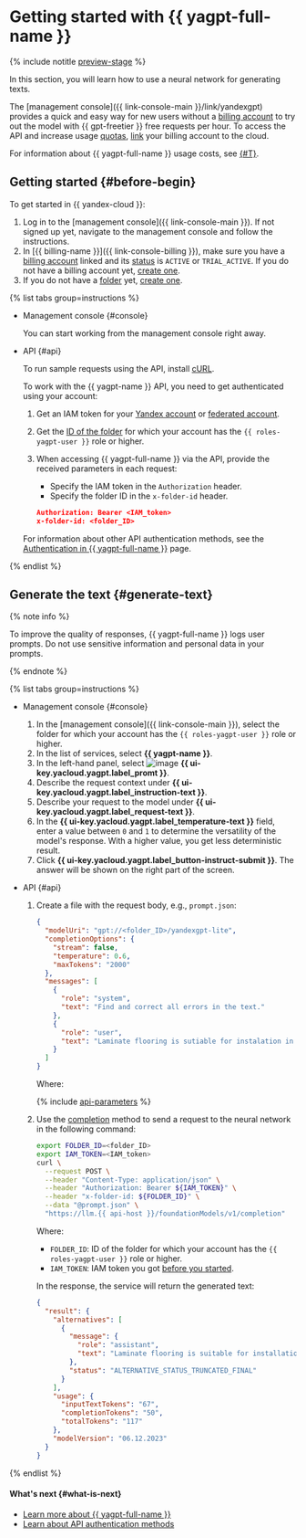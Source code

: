 # Getting started with {{ yagpt-full-name }}

{% include notitle [preview-stage](../_includes/foundation-models/yandexgpt/preview.md) %}

In this section, you will learn how to use a neural network for generating texts.

The [management console]({{ link-console-main }}/link/yandexgpt) provides a quick and easy way for new users without a [billing account](../billing/concepts/billing-account.md) to try out the model with {{ gpt-freetier }} free requests per hour. To access the API and increase usage [quotas](concepts/limits.md), [link](../billing/operations/pin-cloud.md) your billing account to the cloud.

For information about {{ yagpt-full-name }} usage costs, see [{#T}](pricing.md).

## Getting started {#before-begin}

To get started in {{ yandex-cloud }}:

1. Log in to the [management console]({{ link-console-main }}). If not signed up yet, navigate to the management console and follow the instructions.
1. In [{{ billing-name }}]({{ link-console-billing }}), make sure you have a [billing account](../billing/concepts/billing-account.md) linked and its [status](../billing/concepts/billing-account-statuses.md) is `ACTIVE` or `TRIAL_ACTIVE`. If you do not have a billing account yet, [create one](../billing/quickstart/index.md#create_billing_account).
1. If you do not have a [folder](../resource-manager/concepts/resources-hierarchy.md#folder) yet, [create one](../resource-manager/operations/folder/create.md).

{% list tabs group=instructions %}

- Management console {#console}

  You can start working from the management console right away.

- API {#api}

  To run sample requests using the API, install [cURL](https://curl.haxx.se).

  To work with the {{ yagpt-name }} API, you need to get authenticated using your account:

  1. Get an IAM token for your [Yandex account](../iam/operations/iam-token/create.md) or [federated account](../iam/operations/iam-token/create-for-federation.md).
  1. Get the [ID of the folder](../resource-manager/operations/folder/get-id.md) for which your account has the `{{ roles-yagpt-user }}` role or higher.
  1. When accessing {{ yagpt-full-name }} via the API, provide the received parameters in each request:

     * Specify the IAM token in the `Authorization` header.
     * Specify the folder ID in the `x-folder-id` header.

     ```json
     Authorization: Bearer <IAM_token>
     x-folder-id: <folder_ID>
     ```

  For information about other API authentication methods, see the [Authentication in {{ yagpt-full-name }}](api-ref/authentication.md) page.

{% endlist %}

## Generate the text {#generate-text}

{% note info %}

To improve the quality of responses, {{ yagpt-full-name }} logs user prompts. Do not use sensitive information and personal data in your prompts.

{% endnote %}

{% list tabs group=instructions %}

- Management console {#console}

  1. In the [management console]({{ link-console-main }}), select the folder for which your account has the `{{ roles-yagpt-user }}` role or higher.
  1. In the list of services, select **{{ yagpt-name }}**.
  1. In the left-hand panel, select ![image](../_assets/console-icons/dice-3.svg) **{{ ui-key.yacloud.yagpt.label_promt }}**.
  1. Describe the request context under **{{ ui-key.yacloud.yagpt.label_instruction-text }}**.
  1. Describe your request to the model under **{{ ui-key.yacloud.yagpt.label_request-text }}**.
  1. In the **{{ ui-key.yacloud.yagpt.label_temperature-text }}** field, enter a value between `0` and `1` to determine the versatility of the model's response. With a higher value, you get less deterministic result.
  1. Click **{{ ui-key.yacloud.yagpt.label_button-instruct-submit }}**. The answer will be shown on the right part of the screen.

- API {#api}

  1. Create a file with the request body, e.g., `prompt.json`:

     ```json
     {
       "modelUri": "gpt://<folder_ID>/yandexgpt-lite",
       "completionOptions": {
         "stream": false,
         "temperature": 0.6,
         "maxTokens": "2000"
       },
       "messages": [
         {
           "role": "system",
           "text": "Find and correct all errors in the text."
         },
         {
           "role": "user",
           "text": "Laminate flooring is sutiable for instalation in the kitchen or in a child's room. It withsatnds moisturre and mechanical dammage thanks to a proctive layer of melamine films 0.2 mm thick and a wax-treated interlocking systme."
         }
       ]
     }
     ```

     Where:

     {% include [api-parameters](../_includes/foundation-models/yandexgpt/api-parameters.md) %}

  1. Use the [completion](./text-generation/api-ref/TextGeneration/completion.md) method to send a request to the neural network in the following command:

     ```bash
     export FOLDER_ID=<folder_ID>
     export IAM_TOKEN=<IAM_token>
     curl \
       --request POST \
       --header "Content-Type: application/json" \
       --header "Authorization: Bearer ${IAM_TOKEN}" \
       --header "x-folder-id: ${FOLDER_ID}" \
       --data "@prompt.json" \
       "https://llm.{{ api-host }}/foundationModels/v1/completion"
     ```

     Where:

     * `FOLDER_ID`: ID of the folder for which your account has the `{{ roles-yagpt-user }}` role or higher.
     * `IAM_TOKEN`: IAM token you got [before you started](#before-begin).

     In the response, the service will return the generated text:

     ```json
     {
       "result": {
         "alternatives": [
           {
             "message": {
               "role": "assistant",
               "text": "Laminate flooring is suitable for installation in the kitchen or in a child's room. It withstands moisture and mechanical damage thanks to a protective layer of melamine films 0.2 mm thick and a wax-treated interlocking system."
             },
             "status": "ALTERNATIVE_STATUS_TRUNCATED_FINAL"
           }
         ],
         "usage": {
           "inputTextTokens": "67",
           "completionTokens": "50",
           "totalTokens": "117"
         },
         "modelVersion": "06.12.2023"
       }
     }
     ```

{% endlist %}

#### What's next {#what-is-next}

* [Learn more about {{ yagpt-full-name }}](concepts/index.md)
* [Learn about API authentication methods](api-ref/authentication.md)
